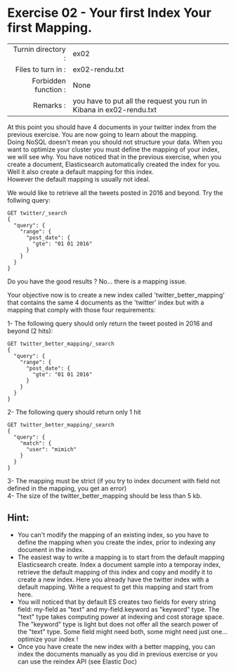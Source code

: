 # Exercise 02 - Your first Index Your first Mapping.

|                         |                    |
| -----------------------:| ------------------ |
|   Turnin directory :    |  ex02              |
|   Files to turn in :    |  ex02-rendu.txt    |
|   Forbidden function :  |  None              |
|   Remarks :             |  you have to put all the request you run in Kibana in ex02-rendu.txt |

At this point you should have 4 documents in your twitter index from the previous exercise. You are now going to learn about the mapping.  
Doing NoSQL doesn't mean you should not structure your data. When you want to optimize your cluster you must define the mapping of your index, we will see why. You have noticed that in the previous exercise, when you create a document, Elasticsearch automatically created the index for you. Well it also create a default mapping for this index.  
However the default mapping is usually not ideal.

We would like to retrieve all the tweets posted in 2016 and beyond. Try the follwing query:
```
GET twitter/_search
{
  "query": {
    "range": {
      "post_date": {
        "gte": "01 01 2016"
      }
    }
  }
}
```
Do you have the good results ? No... there is a mapping issue.

Your objective now is to create a new index called 'twitter_better_mapping' that contains the same 4 documents as the 'twitter' index but with a mapping that comply with those four requirements:  

1- The following query should only return the tweet posted in 2016 and beyond (2 hits):
```
GET twitter_better_mapping/_search
{
  "query": {
    "range": {
      "post_date": {
        "gte": "01 01 2016"
      }
    }
  }
}
```
2- The following query should return only 1 hit
```
GET twitter_better_mapping/_search
{
  "query": {
    "match": {
      "user": "mimich"
    }
  }
}
```
3- The mapping must be strict (if you try to index document with field not defined in the mapping, you get an error)  
4- The size of the twitter_better_mapping should be less than 5 kb.
  

## Hint:  
- You can't modify the mapping of an existing index, so you have to define the mapping when you create the index, prior to indexing any document in the index.  
- The easiest way to write a mapping is to start from the default mapping Elasticsearch create. Index a document sample into a temporay index, retrieve the default mapping of this index and copy and modify it to create a new index. Here you already have the twitter index with a default mapping. Write a request to get this mapping and start from here.  
- You will noticed that by default ES creates two fields for every string field: my-field as "text" and my-field.keyword as "keyword" type. The "text" type takes computing power at indexing and cost storage space. The "keyword" type is light but does not offer all the search power of the "text" type. Some field might need both, some might need just one... optimize your index !  
- Once you have create the new index with a better mapping, you can index the documents manually as you did in previous exercise or you can use the reindex API (see Elastic Doc)
